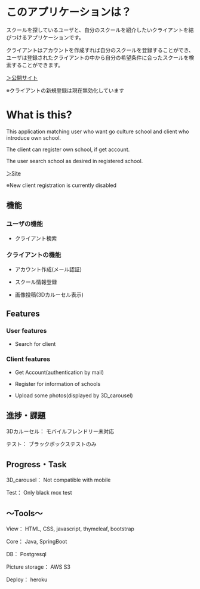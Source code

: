 # このアプリケーションは？

スクールを探しているユーザと、自分のスクールを紹介したいクライアントを結びつけるアプリケーションです。

クライアントはアカウントを作成すれば自分のスクールを登録することができ、ユーザは登録されたクライアントの中から自分の希望条件に合ったスクールを検索することができます。

[＞公開サイト](https://dktsearch.herokuapp.com/)

※クライアントの新規登録は現在無効化しています

# What is this?

This application matching user who want go culture school and client who introduce own school.

The client can register own school, if get account.

The user search school as desired in registered school.

[＞Site](https://dktsearch.herokuapp.com/)

※New client registration is currently disabled

## 機能

### ユーザの機能

* クライアント検索

### クライアントの機能

* アカウント作成(メール認証)

* スクール情報登録

* 画像投稿(3Dカルーセル表示)

## Features

### User features

* Search for client

### Client features

* Get Account(authentication by mail)

* Register for information of schools

* Upload some photos(displayed by 3D_carousel)

## 進捗・課題

3Dカルーセル：	モバイルフレンドリー未対応

テスト：	ブラックボックステストのみ

## Progress・Task

3D_carousel：		Not compatible with mobile

Test：	Only black mox test

## ～Tools～

View：	HTML, CSS, javascript, thymeleaf, bootstrap

Core：	Java, SpringBoot

DB：		Postgresql

Picture storage：		AWS S3

Deploy：		heroku
